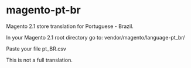 # magento-pt-br
Magento 2.1 store translation for Portuguese - Brazil.

In your Magento 2.1 root directory go to: vendor/magento/language-pt_br/

Paste your file pt_BR.csv

This is not a full translation.
